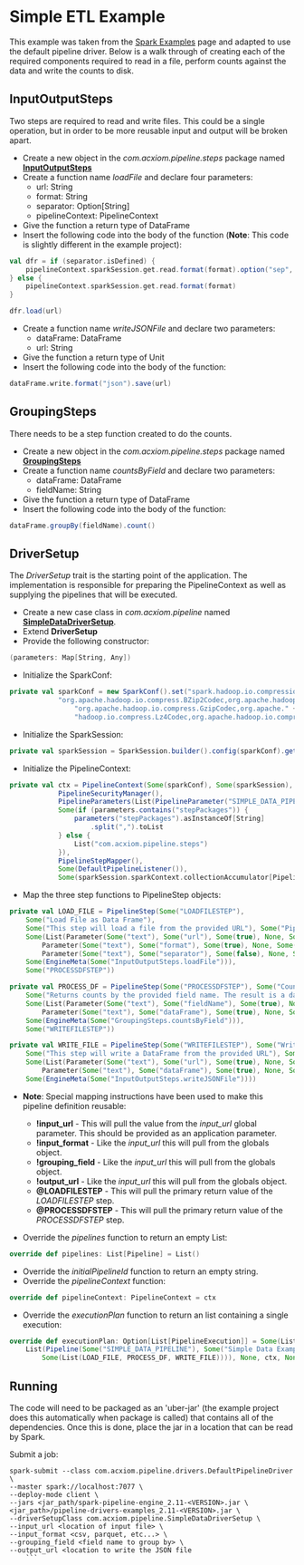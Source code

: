 # Simple ETL Example
This example was taken from the [Spark Examples](http://spark.apache.org/examples.html) page and adapted to use the 
default pipeline driver. Below is a walk through of creating each of the required components required to read in a file,
perform counts against the data and write the counts to disk.

## InputOutputSteps
Two steps are required to read and write files. This could be a single operation, but in order to be more reusable input
and output will be broken apart.

* Create a new object in the *com.acxiom.pipeline.steps* package named [**InputOutputSteps**](src/main/scala/com/acxiom/pipeline/steps/InputOutputSteps.scala)
* Create a function name *loadFile* and declare four parameters:
	* url: String
	* format: String
	* separator: Option[String]
	* pipelineContext: PipelineContext
* Give the function a return type of DataFrame
* Insert the following code into the body of the function (**Note**: This code is slightly different in the example project):

```scala
val dfr = if (separator.isDefined) {
	pipelineContext.sparkSession.get.read.format(format).option("sep", separator.get.toCharArray.head)
} else {
	pipelineContext.sparkSession.get.read.format(format)
}

dfr.load(url)
```
	
* Create a function name *writeJSONFile* and declare two parameters:
	* dataFrame: DataFrame
	* url: String
* Give the function a return type of Unit
* Insert the following code into the body of the function:

```scala
dataFrame.write.format("json").save(url)
```

## GroupingSteps
There needs to be a step function created to do the counts.

* Create a new object in the *com.acxiom.pipeline.steps* package named [**GroupingSteps**](src/main/scala/com/acxiom/pipeline/steps/GroupingSteps.scala)
* Create a function name *countsByField* and declare two parameters:
	* dataFrame: DataFrame
	* fieldName: String
* Give the function a return type of DataFrame
* Insert the following code into the body of the function:

```scala
dataFrame.groupBy(fieldName).count()
```

## DriverSetup
The *DriverSetup* trait is the starting point of the application. The implementation is responsible for preparing the
PipelineContext as well as supplying the pipelines that will be executed.

* Create a new case class in *com.acxiom.pipeline* named [**SimpleDataDriverSetup**](src/main/scala/com/acxiom/pipeline/SimpleDataDriverSetup.scala).
* Extend **DriverSetup**
* Provide the following constructor:

```scala
(parameters: Map[String, Any])
```
* Initialize the SparkConf:

```scala
private val sparkConf = new SparkConf().set("spark.hadoop.io.compression.codecs",
			"org.apache.hadoop.io.compress.BZip2Codec,org.apache.hadoop.io.compress.DeflateCodec," +
				"org.apache.hadoop.io.compress.GzipCodec,org.apache." +
				"hadoop.io.compress.Lz4Codec,org.apache.hadoop.io.compress.SnappyCodec")
```
* Initialize the SparkSession:

```scala
private val sparkSession = SparkSession.builder().config(sparkConf).getOrCreate()
```
* Initialize the PipelineContext:

```scala
private val ctx = PipelineContext(Some(sparkConf), Some(sparkSession), Some(parameters),
			PipelineSecurityManager(),
			PipelineParameters(List(PipelineParameter("SIMPLE_DATA_PIPELINE", Map[String, Any]()))),
			Some(if (parameters.contains("stepPackages")) {
				parameters("stepPackages").asInstanceOf[String]
					.split(",").toList
			} else {
				List("com.acxiom.pipeline.steps")
			}),
			PipelineStepMapper(),
			Some(DefaultPipelineListener()),
			Some(sparkSession.sparkContext.collectionAccumulator[PipelineStepMessage]("stepMessages")))
```
* Map the three step functions to PipelineStep objects:

```scala
private val LOAD_FILE = PipelineStep(Some("LOADFILESTEP"),
	Some("Load File as Data Frame"),
	Some("This step will load a file from the provided URL"), Some("Pipeline"),
	Some(List(Parameter(Some("text"), Some("url"), Some(true), None, Some("!input_url")),
		Parameter(Some("text"), Some("format"), Some(true), None, Some("!input_format")),
		Parameter(Some("text"), Some("separator"), Some(false), None, Some("!input_separator")))),
	Some(EngineMeta(Some("InputOutputSteps.loadFile"))),
	Some("PROCESSDFSTEP"))

private val PROCESS_DF = PipelineStep(Some("PROCESSDFSTEP"), Some("Counts By Field"),
	Some("Returns counts by the provided field name. The result is a data frame."), Some("Pipeline"),
	Some(List(Parameter(Some("text"), Some("fieldName"), Some(true), None, Some("!grouping_field")),
		Parameter(Some("text"), Some("dataFrame"), Some(true), None, Some("@LOADFILESTEP")))),
	Some(EngineMeta(Some("GroupingSteps.countsByField"))),
	Some("WRITEFILESTEP"))

private val WRITE_FILE = PipelineStep(Some("WRITEFILESTEP"), Some("Write Data Frame to a json file"),
	Some("This step will write a DataFrame from the provided URL"), Some("Pipeline"),
	Some(List(Parameter(Some("text"), Some("url"), Some(true), None, Some("!output_url")),
		Parameter(Some("text"), Some("dataFrame"), Some(true), None, Some("@PROCESSDFSTEP")))),
	Some(EngineMeta(Some("InputOutputSteps.writeJSONFile"))))
```

* **Note**: Special mapping instructions have been used to make this pipeline definition reusable:
	* **!input_url** - This will pull the value from the *input_url* global parameter. This should be provided as an 
application parameter.
	* **!input_format** - Like the *input_url* this will pull from the globals object.
	* **!grouping_field** - Like the *input_url* this will pull from the globals object.
	* **!output_url** - Like the *input_url* this will pull from the globals object.
	* **@LOADFILESTEP** - This will pull the primary return value of the *LOADFILESTEP* step.
	* **@PROCESSDFSTEP** - This will pull the primary return value of the *PROCESSDFSTEP* step.

* Override the *pipelines* function to return an empty List:

```scala
override def pipelines: List[Pipeline] = List()
```
* Override the *initialPipelineId* function to return an empty string.
* Override the *pipelineContext* function:

```scala
override def pipelineContext: PipelineContext = ctx
``` 
	
* Override the *executionPlan* function to return an list containing a single execution:

```scala
override def executionPlan: Option[List[PipelineExecution]] = Some(List(PipelineExecution("0",
	List(Pipeline(Some("SIMPLE_DATA_PIPELINE"), Some("Simple Data Example"),
		Some(List(LOAD_FILE, PROCESS_DF, WRITE_FILE)))), None, ctx, None)))
``` 

## Running
The code will need to be packaged as an 'uber-jar' (the example project does this automatically when package is called) 
that contains all of the dependencies. Once this is done, place the jar in a location that can be read by Spark.

Submit a job:

```
spark-submit --class com.acxiom.pipeline.drivers.DefaultPipelineDriver \
--master spark://localhost:7077 \
--deploy-mode client \
--jars <jar_path/spark-pipeline-engine_2.11-<VERSION>.jar \
<jar_path>/pipeline-drivers-examples_2.11-<VERSION>.jar \
--driverSetupClass com.acxiom.pipeline.SimpleDataDriverSetup \
--input_url <location of input file> \
--input_format <csv, parquet, etc...> \
--grouping_field <field name to group by> \
--output_url <location to write the JSON file
	```
